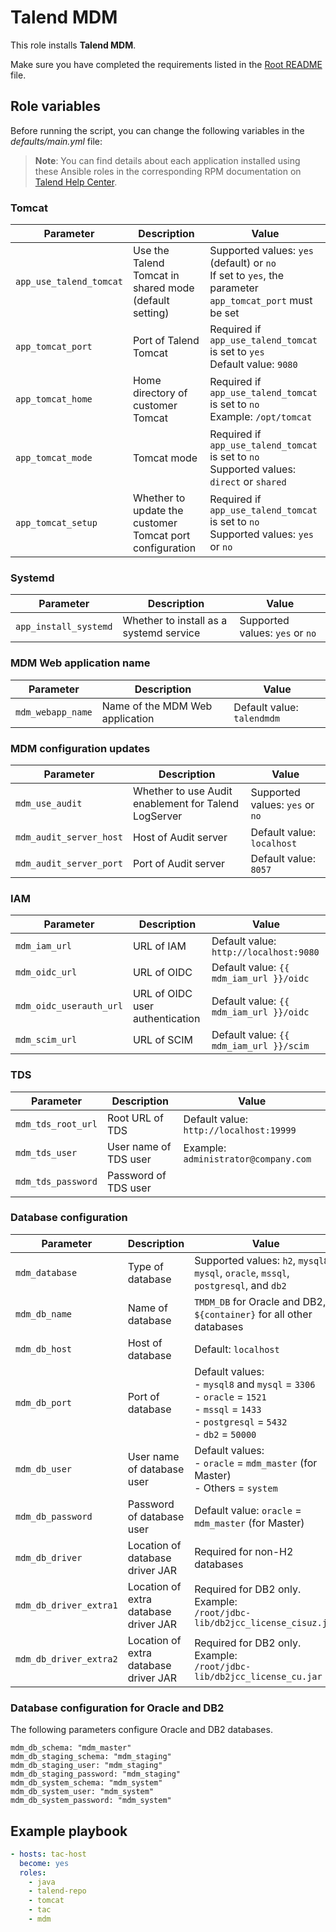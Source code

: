 # Talend MDM

This role installs **Talend MDM**.

Make sure you have completed the requirements listed in the [Root README](../../../README.md) file.

## Role variables

Before running the script, you can change the following variables in the *defaults/main.yml* file:

> **Note**: You can find details about each application installed using these Ansible roles in the corresponding RPM documentation on [Talend Help Center](https://help.talend.com/search/all?query=rpm&content-lang=en-US).

### Tomcat

| Parameter               | Description                                              | Value                                                                                                      |
| ----------------------- | -------------------------------------------------------- | ---------------------------------------------------------------------------------------------------------- |
| `app_use_talend_tomcat` | Use the Talend Tomcat in shared mode (default setting)   | Supported values: `yes` (default) or `no`<br/>If set to `yes`, the parameter `app_tomcat_port` must be set |
| `app_tomcat_port`       | Port of Talend Tomcat                                    | Required if `app_use_talend_tomcat` is set to `yes`<br/>Default value: `9080`                              |
| `app_tomcat_home`       | Home directory of customer Tomcat                        | Required if `app_use_talend_tomcat` is set to `no`<br/>Example: `/opt/tomcat`                              |
| `app_tomcat_mode`       | Tomcat mode                                              | Required if `app_use_talend_tomcat` is set to `no`<br/>Supported values: `direct` or `shared`              |
| `app_tomcat_setup`      | Whether to update the customer Tomcat port configuration | Required if `app_use_talend_tomcat` is set to `no`<br/>Supported values: `yes` or `no`                     |

### Systemd

| Parameter             | Description                             | Value                           |
| --------------------- | --------------------------------------- | ------------------------------- |
| `app_install_systemd` | Whether to install as a systemd service | Supported values: `yes` or `no` |

### MDM Web application name

| Parameter         | Description                     | Value                      |
| ----------------- | ------------------------------- | -------------------------- |
| `mdm_webapp_name` | Name of the MDM Web application | Default value: `talendmdm` |

### MDM configuration updates

| Parameter               | Description                                          | Value                           |
| ----------------------- | ---------------------------------------------------- | ------------------------------- |
| `mdm_use_audit`         | Whether to use Audit enablement for Talend LogServer | Supported values: `yes` or `no` |
| `mdm_audit_server_host` | Host of Audit server                                 | Default value: `localhost`      |
| `mdm_audit_server_port` | Port of Audit server                                 | Default value: `8057`           |

### IAM
| Parameter               | Description                     | Value                                   |
| ----------------------- | ------------------------------- | --------------------------------------- |
| `mdm_iam_url`           | URL of IAM                      | Default value: `http://localhost:9080`  |
| `mdm_oidc_url`          | URL of OIDC                     | Default value: `{{ mdm_iam_url }}/oidc` |
| `mdm_oidc_userauth_url` | URL of OIDC user authentication | Default value: `{{ mdm_iam_url }}/oidc` |
| `mdm_scim_url`          | URL of SCIM                     | Default value: `{{ mdm_iam_url }}/scim` |

### TDS
| Parameter          | Description           | Value                                   |
| ------------------ | --------------------- | --------------------------------------- |
| `mdm_tds_root_url` | Root URL of TDS       | Default value: `http://localhost:19999` |
| `mdm_tds_user`     | User name of TDS user | Example: `administrator@company.com`    |
| `mdm_tds_password` | Password of TDS user  |                                         |

### Database configuration

  | Parameter              | Description                           | Value                                                                                                                                                |
  | ---------------------- | ------------------------------------- | ---------------------------------------------------------------------------------------------------------------------------------------------------- |
  | `mdm_database`         | Type of database                      | Supported values: `h2`, `mysql8`, `mysql`, `oracle`, `mssql`, `postgresql`, and `db2`                                                                |
  | `mdm_db_name`          | Name of database                      | `TMDM_DB` for Oracle and DB2, `${container}` for all other databases                                                                                 |
  | `mdm_db_host`          | Host of database                      | Default: `localhost`                                                                                                                                 |
  | `mdm_db_port`          | Port of database                      | Default values:<br/>- `mysql8` and `mysql` = `3306`<br/>- `oracle` = `1521`<br/>- `mssql` = `1433`<br/>- `postgresql` = `5432`<br/>- `db2` = `50000` |
  | `mdm_db_user`          | User name of database user            | Default values:<br/>- `oracle` = `mdm_master` (for Master)<br/>- Others = `system`                                                                   |
  | `mdm_db_password`      | Password of database user             | Default value: `oracle` = `mdm_master` (for Master)                                                                                                  |
  | `mdm_db_driver`        | Location of database driver JAR       | Required for non-H2 databases                                                                                                                        |
  | `mdm_db_driver_extra1` | Location of extra database driver JAR | Required for DB2 only. Example:<br/>`/root/jdbc-lib/db2jcc_license_cisuz.jar`                                                                        |
  | `mdm_db_driver_extra2` | Location of extra database driver JAR | Required for DB2 only. Example:<br/>`/root/jdbc-lib/db2jcc_license_cu.jar`                                                                           |

### Database configuration for Oracle and DB2
  The following parameters configure Oracle and DB2 databases.
  ```
  mdm_db_schema: "mdm_master"
  mdm_db_staging_schema: "mdm_staging"
  mdm_db_staging_user: "mdm_staging"
  mdm_db_staging_password: "mdm_staging"
  mdm_db_system_schema: "mdm_system"
  mdm_db_system_user: "mdm_system"
  mdm_db_system_password: "mdm_system"
  ```



## Example playbook

```yaml
- hosts: tac-host
  become: yes
  roles:
    - java
    - talend-repo
    - tomcat
    - tac
    - mdm
```
